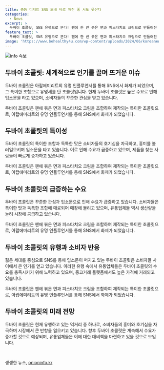 ```yaml
---
title: 중동 디저트 SNS 도배 바로 매진 줄 서도 못산다
categories:
  - News
excerpt: >
  두바이 초콜릿, SNS 유행으로 뜬다! 팬에 한 번 볶은 면과 피스타치오 크림으로 만들어진 이 초콜릿은 중동식 면인 카다이프 대신 다른 면을 사용해 큰 인기를 끌고 있다. 소비자들의 꾸준한 찾음에 따라 유통업체들도 제품을 쏟아내고 있는데, 백화점 팝업 스토어에서는 긴 줄이 이어지고 중고거래 플랫폼에서는 두배가 넘는 가격에 거래되고 있다. SNS를 많이 하는 젊은 세대의 추구하는 새로운 경향을 통해 소비자들이 먹거리 유행에 민감해지면서 유행에 빠르게 반응하는 상황이 반복되고 있다.
feature_text: >
  두바이 초콜릿, SNS 유행으로 뜬다! 팬에 한 번 볶은 면과 피스타치오 크림으로 만들어진 이 초콜릿은 중동식 면인 카다이프 대신 다른 면을 사용해 큰 인기를 끌고 있다. 소비자들의 꾸준한 찾음에 따라 유통업체들도 제품을 쏟아내고 있는데, 백화점 팝업 스토어에서는 긴 줄이 이어지고 중고거래 플랫폼에서는 두배가 넘는 가격에 거래되고 있다. SNS를 많이 하는 젊은 세대의 추구하는 새로운 경향을 통해 소비자들이 먹거리 유행에 민감해지면서 유행에 빠르게 반응하는 상황이 반복되고 있다.
image: 'https://www.behealthy4u.com/wp-content/uploads/2024/06/koreanews.jpg'
---
```


<p><img src="https://www.behealthy4u.com/wp-content/uploads/2024/06/koreanews.jpg" alt="info 속보" /></p>

<h2 data-ke-size="size26">두바이 초콜릿: 세계적으로 인기를 끌며 뜨거운 이슈</h2>

<p>두바이 초콜릿은 아랍에미리트의 유명 인플루언서를 통해 SNS에서 화제가 되었으며, 그 특이한 조합으로 유명세를 탄 초콜릿입니다. 현재 두바이 초콜릿은 높은 수요로 인해 입소문을 타고 있으며, 소비자들의 꾸준한 관심을 받고 있습니다.</p>

<p data-ke-size="size16">두바이 초콜릿은 팬에 볶은 면과 피스타치오 크림을 조합하여 제작되는 특이한 초콜릿으로, 아랍에미리트의 유명 인플루언서를 통해 SNS에서 화제가 되었습니다.</p>

<h2 data-ke-size="size24">두바이 초콜릿의 특이성</h2>

<p>두바이 초콜릿의 특이한 조합과 독특한 맛은 소비자들의 호기심을 자극하고, 흥미를 불러일으키며 입소문을 타고 있습니다. 이로 인해 수요가 급증하고 있으며, 제품을 찾는 사람들이 빠르게 증가하고 있습니다.</p>

<p data-ke-size="size16">두바이 초콜릿은 팬에 볶은 면과 피스타치오 크림을 조합하여 제작되는 특이한 초콜릿으로, 아랍에미리트의 유명 인플루언서를 통해 SNS에서 화제가 되었습니다.</p>

<h2 data-ke-size="size24">두바이 초콜릿의 급증하는 수요</h2>

<p>두바이 초콜릿은 꾸준한 관심과 입소문으로 인해 수요가 급증하고 있습니다. 소비자들은 특이한 맛과 독특한 조합에 매료되어 매장에 몰리고 있으며, 유통업체들 역시 생산량을 늘려 시장에 공급하고 있습니다.</p>

<p data-ke-size="size16">두바이 초콜릿은 팬에 볶은 면과 피스타치오 크림을 조합하여 제작되는 특이한 초콜릿으로, 아랍에미리트의 유명 인플루언서를 통해 SNS에서 화제가 되었습니다.</p>

<h2 data-ke-size="size24">두바이 초콜릿의 유행과 소비자 반응</h2>

<p>젊은 세대를 중심으로 SNS를 통해 입소문이 퍼지고 있는 두바이 초콜릿은 소비자들 사이에서 큰 인기를 얻고 있습니다. 이러한 유행 속에서 유통업체들은 두바이 초콜릿의 수요를 충족시키기 위해 노력하고 있으며, 중고거래 플랫폼에서도 높은 가격에 거래되고 있습니다.</p>

<p data-ke-size="size16">두바이 초콜릿은 팬에 볶은 면과 피스타치오 크림을 조합하여 제작되는 특이한 초콜릿으로, 아랍에미리트의 유명 인플루언서를 통해 SNS에서 화제가 되었습니다.</p>

<h2 data-ke-size="size24">두바이 초콜릿의 미래 전망</h2>

<p>두바이 초콜릿은 현재 유행하고 있는 먹거리 중 하나로, 소비자들의 흥미와 호기심을 자극하며 시장에서 큰 반향을 일으키고 있습니다. 향후 두바이 초콜릿은 계속해서 수요가 증가할 것으로 예상되며, 유통업체들은 이에 대한 대비책을 마련하고 있을 것으로 보입니다.</p>

<p data-ke-size="size16">&nbsp;</p>
생생한 뉴스, <a href="https://onioninfo.kr" rel="dofollow">onioninfo.kr</a>


